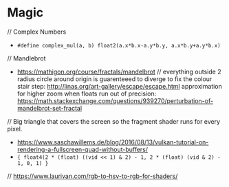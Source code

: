 # Magic

// Complex Numbers 
- `#define complex_mul(a, b) float2(a.x*b.x-a.y*b.y, a.x*b.y+a.y*b.x)`

// Mandlebrot 
- https://mathigon.org/course/fractals/mandelbrot
// everything outside 2 radius circle around origin is guarenteeed to diverge 
to fix the colour stair step: http://linas.org/art-gallery/escape/escape.html
approximation for higher zoom when floats run out of precision: https://math.stackexchange.com/questions/939270/perturbation-of-mandelbrot-set-fractal

// Big triangle that covers the screen so the fragment shader runs for every pixel.
- https://www.saschawillems.de/blog/2016/08/13/vulkan-tutorial-on-rendering-a-fullscreen-quad-without-buffers/
- `{ float4(2 * (float) ((vid << 1) & 2) - 1, 2 * (float) (vid & 2) - 1, 0, 1) }`

// https://www.laurivan.com/rgb-to-hsv-to-rgb-for-shaders/
